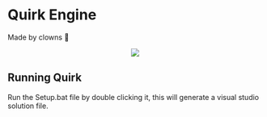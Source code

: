 # Quirk Engine
Made by clowns :clown_face:


<div align="center" style="margin: 0; padding: 0;">
    <img src="https://github.com/Brett-Constantinoff/Quirk/assets/8497211/422206f3-a907-4fdb-a070-bcd8a4bc4bdb" >
</div>

## Running Quirk
Run the Setup.bat file by double clicking it, this will generate a visual studio solution file.


